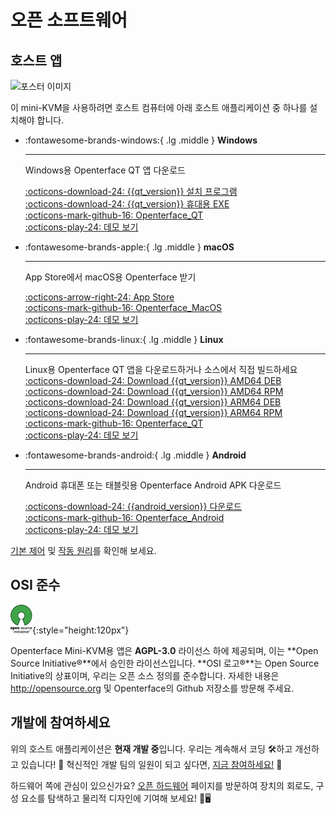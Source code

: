# 오픈 소프트웨어

## 호스트 앱

<div class="container">
    <img src="/images/product/win_qt_app.webp" alt="포스터 이미지" class="poster-image-shadow" loading="lazy">
</div>

이 mini-KVM을 사용하려면 호스트 컴퓨터에 아래 호스트 애플리케이션 중 하나를 설치해야 합니다.

<div class="grid cards" markdown>

-   :fontawesome-brands-windows:{ .lg .middle } __Windows__

    ---

    Windows용 Openterface QT 앱 다운로드

    [:octicons-download-24: {{qt_version}} 설치 프로그램](https://github.com/TechxArtisanStudio/Openterface_QT/releases/download/{{qt_version}}/openterfaceQT.windows.amd64.installer.exe)  <br>
    [:octicons-download-24: {{qt_version}} 휴대용 EXE](https://github.com/TechxArtisanStudio/Openterface_QT/releases/download/{{qt_version}}/openterfaceQT-portable.exe)  <br>
    [:octicons-mark-github-16: Openterface_QT](https://github.com/TechxArtisanStudio/Openterface_QT)  <br>
    [:octicons-play-24: 데모 보기](https://youtu.be/ERzpGtRvP2o?si=e9k402f0nxsD8o2j)

-   :fontawesome-brands-apple:{ .lg .middle } __macOS__

    ---

    App Store에서 macOS용 Openterface 받기

    [:octicons-arrow-right-24: App Store](http://appstore.com/mac/openterface) <br>
    [:octicons-mark-github-16: Openterface_MacOS](https://github.com/TechxArtisanStudio/Openterface_MacOS)  <br>
    [:octicons-play-24: 데모 보기](https://youtu.be/m7OpUem0zqY?si=tclfl0Jl77tmE6_e)

-   :fontawesome-brands-linux:{ .lg .middle } __Linux__

    ---

    Linux용 Openterface QT 앱을 다운로드하거나 소스에서 직접 빌드하세요
    [:octicons-download-24: Download {{qt_version}} AMD64 DEB](https://github.com/TechxArtisanStudio/Openterface_QT/releases/download/{{qt_version}}/openterfaceQT.linux.amd64.deb)  <br>
    [:octicons-download-24: Download {{qt_version}} AMD64 RPM](https://github.com/TechxArtisanStudio/Openterface_QT/releases/download/{{qt_version}}/openterfaceQT.linux.amd64.rpm)  <br>
    [:octicons-download-24: Download {{qt_version}} ARM64 DEB](https://github.com/TechxArtisanStudio/Openterface_QT/releases/download/{{qt_version}}/openterfaceQT.linux.arm64.deb)  <br>
    [:octicons-download-24: Download {{qt_version}} ARM64 RPM](https://github.com/TechxArtisanStudio/Openterface_QT/releases/download/{{qt_version}}/openterfaceQT.linux.arm64.rpm)  <br>
    [:octicons-mark-github-16: Openterface_QT](https://github.com/TechxArtisanStudio/Openterface_QT)  <br>
    [:octicons-play-24: 데모 보기](https://youtu.be/_ScpI6TC0Pk?si=FSg7A2zmST8QbFec)

-   :fontawesome-brands-android:{ .lg .middle } __Android__

    ---

    
    Android 휴대폰 또는 태블릿용 Openterface Android APK 다운로드

    [:octicons-download-24: {{android_version}} 다운로드](https://github.com/TechxArtisanStudio/Openterface_Android/releases/download/{{android_version}}/OpenterfaceAndroid-release.apk)  <br>
    [:octicons-mark-github-16: Openterface_Android](https://github.com/TechxArtisanStudio/Openterface_Android)  <br>
    [:octicons-play-24: 데모 보기](https://x.com/TechxArtisan/status/1825460088922071398)

</div>

[기본 제어](/basic) 및 [작동 원리](/how-it-works)를 확인해 보세요.

## OSI 준수

![Open Source Initiative®](images/trademark/open-source-initiative.svg){:style="height:120px"}

Openterface Mini-KVM용 앱은 **AGPL-3.0** 라이선스 하에 제공되며, 이는 **Open Source Initiative®**에서 승인한 라이선스입니다. **OSI 로고®**는 Open Source Initiative의 상표이며, 우리는 오픈 소스 정의를 준수합니다. 자세한 내용은 http://opensource.org 및 Openterface의 Github 저장소를 방문해 주세요.

## 개발에 참여하세요

위의 호스트 애플리케이션은 **현재 개발 중**입니다. 우리는 계속해서 코딩 🛠️하고 개선하고 있습니다! 💪 혁신적인 개발 팀의 일원이 되고 싶다면, [지금 참여하세요!](mailto:info@techxartisan.com) 🚀

하드웨어 쪽에 관심이 있으신가요? [오픈 하드웨어](/open-hardware) 페이지를 방문하여 장치의 회로도, 구성 요소를 탐색하고 물리적 디자인에 기여해 보세요! 🔧🖥️